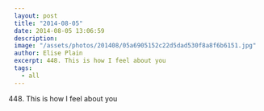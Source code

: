 ```yaml
---
layout: post
title: "2014-08-05"
date: 2014-08-05 13:06:59
description: 
image: "/assets/photos/201408/05a6905152c22d5dad530f8a8f6b6151.jpg"
author: Elise Plain
excerpt: 448. This is how I feel about you
tags: 
  - all
---
```


448. This is how I feel about you
<p></p>
